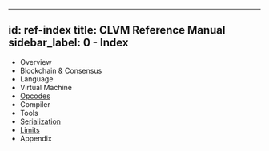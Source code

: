 
---
id: ref-index
title: CLVM Reference Manual
sidebar_label: 0 - Index
---

* Overview
* Blockchain & Consensus
* Language
* Virtual Machine
* [Opcodes](/docs/ref/opcodes)
* Compiler
* Tools
* [Serialization](/docs/ref/serialization)
* [Limits](/docs/ref/limits)
* Appendix

